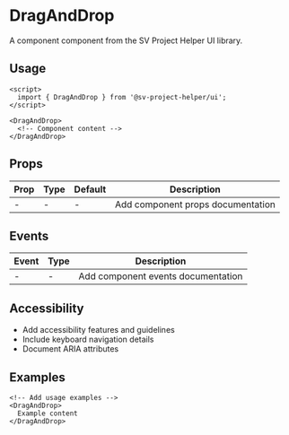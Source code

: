 # DragAndDrop

A component component from the SV Project Helper UI library.

## Usage

```svelte
<script>
  import { DragAndDrop } from '@sv-project-helper/ui';
</script>

<DragAndDrop>
  <!-- Component content -->
</DragAndDrop>
```

## Props

| Prop | Type | Default | Description |
|------|------|---------|-------------|
| - | - | - | Add component props documentation |

## Events

| Event | Type | Description |
|-------|------|-------------|
| - | - | Add component events documentation |

## Accessibility

- Add accessibility features and guidelines
- Include keyboard navigation details
- Document ARIA attributes

## Examples

```svelte
<!-- Add usage examples -->
<DragAndDrop>
  Example content
</DragAndDrop>
```